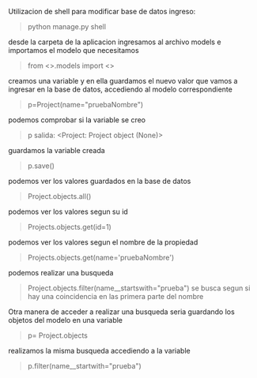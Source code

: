 Utilizacion de shell para modificar base de datos
ingreso:
>python manage.py shell

desde la carpeta de la aplicacion ingresamos al archivo models e importamos el modelo que necesitamos
>from <<nombreAPP>>.models import <<nombreModelo>>

creamos una variable y en ella guardamos el nuevo valor que vamos a ingresar en la base de datos, accediendo al modelo correspondiente
>p=Project(name="pruebaNombre")

podemos comprobar si la variable se creo
> p
salida: <Project: Project object (None)>

guardamos la variable creada
>p.save()

podemos ver los valores guardados en la base de datos
>Project.objects.all()

podemos ver los valores segun su id
>Projects.objects.get(id=1)

podemos ver los valores segun el nombre de la propiedad
>Projects.objects.get(name='pruebaNombre')

podemos realizar una busqueda
>Project.objects.filter(name__startswith="prueba")
se busca segun si hay una coincidencia en las primera parte del nombre

Otra manera de acceder a realizar una busqueda seria guardando los objetos del modelo en una variable
>p= Project.objects 

realizamos la misma busqueda accediendo a la variable
>p.filter(name__startwith="prueba")

